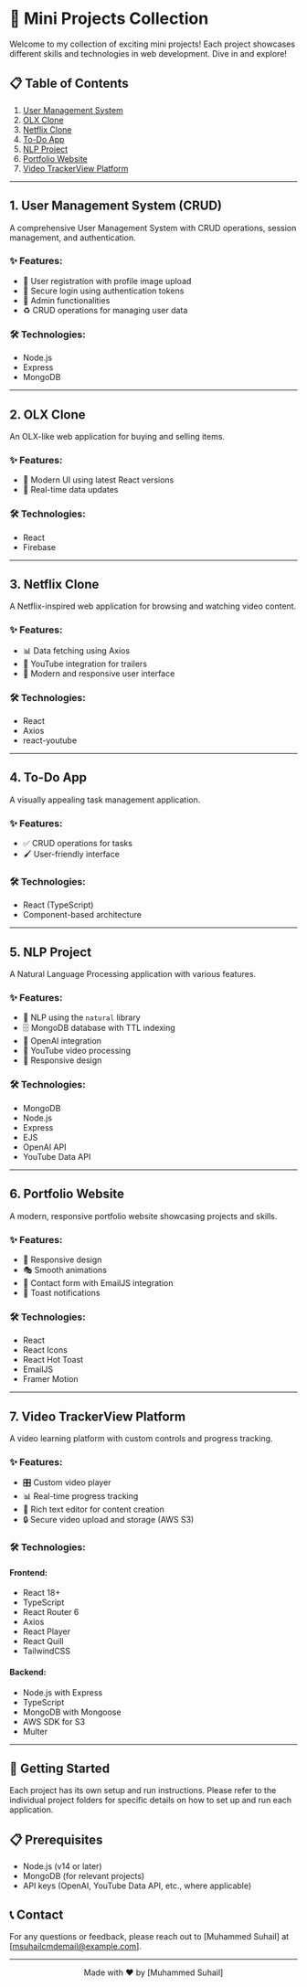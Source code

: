 # 🚀 Mini Projects Collection


Welcome to my collection of exciting mini projects! Each project showcases different skills and technologies in web development. Dive in and explore!

## 📋 Table of Contents

1. [User Management System](#1-user-management-system-crud)
2. [OLX Clone](#2-olx-clone)
3. [Netflix Clone](#3-netflix-clone)
4. [To-Do App](#4-to-do-app)
5. [NLP Project](#5-nlp-project)
6. [Portfolio Website](#6-portfolio-website)
7. [Video TrackerView Platform](#7-video-trackerview-platform)

---

## 1. User Management System (CRUD)


A comprehensive User Management System with CRUD operations, session management, and authentication.

### ✨ Features:
- 👤 User registration with profile image upload
- 🔐 Secure login using authentication tokens
- 👑 Admin functionalities
- ♻️ CRUD operations for managing user data

### 🛠️ Technologies:
- Node.js
- Express
- MongoDB

---

## 2. OLX Clone


An OLX-like web application for buying and selling items.

### ✨ Features:
- 🎨 Modern UI using latest React versions
- 🔄 Real-time data updates

### 🛠️ Technologies:
- React
- Firebase

---

## 3. Netflix Clone


A Netflix-inspired web application for browsing and watching video content.

### ✨ Features:
- 📊 Data fetching using Axios
- 🎥 YouTube integration for trailers
- 📱 Modern and responsive user interface

### 🛠️ Technologies:
- React
- Axios
- react-youtube

---

## 4. To-Do App


A visually appealing task management application.

### ✨ Features:
- ✅ CRUD operations for tasks
- 🖌️ User-friendly interface

### 🛠️ Technologies:
- React (TypeScript)
- Component-based architecture

---

## 5. NLP Project


A Natural Language Processing application with various features.

### ✨ Features:
- 🧠 NLP using the `natural` library
- 🗄️ MongoDB database with TTL indexing
- 🤖 OpenAI integration
- 🎥 YouTube video processing
- 📱 Responsive design

### 🛠️ Technologies:
- MongoDB
- Node.js
- Express
- EJS
- OpenAI API
- YouTube Data API

---

## 6. Portfolio Website


A modern, responsive portfolio website showcasing projects and skills.

### ✨ Features:
- 📱 Responsive design
- 🎭 Smooth animations
- 📧 Contact form with EmailJS integration
- 🔔 Toast notifications

### 🛠️ Technologies:
- React
- React Icons
- React Hot Toast
- EmailJS
- Framer Motion

---

## 7. Video TrackerView Platform


A video learning platform with custom controls and progress tracking.

### ✨ Features:
- 🎛️ Custom video player
- 📊 Real-time progress tracking
- 📝 Rich text editor for content creation
- 🔒 Secure video upload and storage (AWS S3)

### 🛠️ Technologies:
#### Frontend:
- React 18+
- TypeScript
- React Router 6
- Axios
- React Player
- React Quill
- TailwindCSS

#### Backend:
- Node.js with Express
- TypeScript
- MongoDB with Mongoose
- AWS SDK for S3
- Multer

---

## 🚀 Getting Started

Each project has its own setup and run instructions. Please refer to the individual project folders for specific details on how to set up and run each application.

## 📋 Prerequisites

- Node.js (v14 or later)
- MongoDB (for relevant projects)
- API keys (OpenAI, YouTube Data API, etc., where applicable)

## 📞 Contact

For any questions or feedback, please reach out to [Muhammed Suhail] at [msuhailcmdemail@example.com].

---

<div align="center">

Made with ❤️ by [Muhammed Suhail]

</div>

